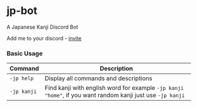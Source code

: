# jp-bot
A Japanese Kanji Discord Bot

Add me to your discord - [invite](https://discord.com/oauth2/authorize?client_id=785371613835165707&scope=bot&permissions=355392)


### Basic Usage
| Command  | Description |
| ------------- | ------------- |
| `-jp help`  | Display all commands and descriptions  |
| `-jp kanji`  | Find kanji with english word for example `-jp kanji "home"`, if you want random kanji just use `-jp kanji` |
